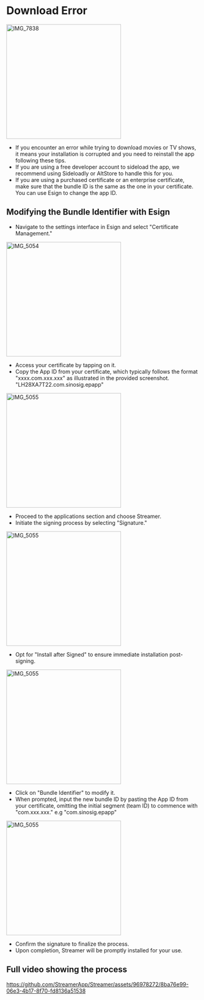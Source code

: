 # Download Error
<img src="https://github.com/StreamerApp/Streamer/assets/96978272/852ef544-8c1c-416c-8ddb-dad720070d3b" alt="IMG_7838" width="300" >

- If you encounter an error while trying to download movies or TV shows, it means your installation is corrupted and you need to reinstall the app following these tips.
- If you are using a free developer account to sideload the app, we recommend using Sideloadly or AltStore to handle this for you.
- If you are using a purchased certificate or an enterprise certificate, make sure that the bundle ID is the same as the one in your certificate. You can use Esign to change the app ID.


## Modifying the Bundle Identifier with Esign

- Navigate to the settings interface in Esign and select "Certificate Management."

<img src="https://github.com/StreamerApp/Streamer/assets/96978272/0c2e491d-66fc-4dc8-b21e-002638e845f2" alt="IMG_5054" width="300" >

- Access your certificate by tapping on it.
- Copy the App ID from your certificate, which typically follows the format "xxxx.com.xxx.xxx" as illustrated in the provided screenshot. "LH28XA7T22.com.sinosig.epapp"
<img src="https://github.com/StreamerApp/Streamer/assets/96978272/6b0d3e89-a4eb-4618-b47d-aa964b0fd1dd" alt="IMG_5055" width="300" >

- Proceed to the applications section and choose Streamer.
- Initiate the signing process by selecting "Signature."
<img src="https://github.com/StreamerApp/Streamer/assets/96978272/cbe71893-dcfa-47b8-967d-eeda7e634409" alt="IMG_5055" width="300" >

- Opt for "Install after Signed" to ensure immediate installation post-signing.
<img src="https://github.com/StreamerApp/Streamer/assets/96978272/32b0472e-0a0b-4217-bd70-198578a0c9b5" alt="IMG_5055" width="300" >


- Click on "Bundle Identifier" to modify it.
- When prompted, input the new bundle ID by pasting the App ID from your certificate, omitting the initial segment (team ID) to commence with "com.xxx.xxx." e.g "com.sinosig.epapp"
<img src="https://github.com/StreamerApp/Streamer/assets/96978272/544d52e6-90ce-4d44-94ac-71fd963ece75" alt="IMG_5055" width="300" >

- Confirm the signature to finalize the process.
- Upon completion, Streamer will be promptly installed for your use.



## Full video showing the process 



https://github.com/StreamerApp/Streamer/assets/96978272/8ba76e99-06e3-4b17-8f70-fd8136a51538

